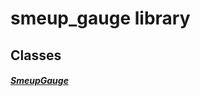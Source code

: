 


# smeup_gauge library











## Classes

##### [SmeupGauge](../smeup_widgets_smeup_gauge/SmeupGauge-class.md)



 















